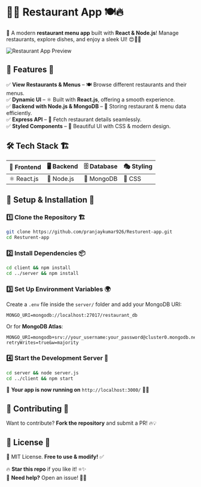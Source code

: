 # 🚀✨ Restaurant App 🍽️🔥

🎉 A modern **restaurant menu app** built with **React & Node.js**! Manage restaurants, explore dishes, and enjoy a sleek UI! 😍🍕🍔

![Restaurant App Preview](https://raw.githubusercontent.com/pranjaykumar926/Resturent-app/main/image.png)

## 📌 Features 🎯

✅ **View Restaurants & Menus** – 🍽️ Browse different restaurants and their menus.\
✅ **Dynamic UI** – ⚛️ Built with **React.js**, offering a smooth experience.\
✅ **Backend with Node.js & MongoDB** – 🚀 Storing restaurant & menu data efficiently.\
✅ **Express API** – 🔄 Fetch restaurant details seamlessly.\
✅ **Styled Components** – 🎨 Beautiful UI with CSS & modern design.

## 🛠️ Tech Stack 🏗️

| 🎨 Frontend | 🖥️ Backend | 🗄️ Database | 🎭 Styling |
|------------|-----------|------------|---------|
| ⚛️ React.js | 🚀 Node.js | 🍃 MongoDB | 🎨 CSS |

## 🚀 Setup & Installation 🏁

### 1️⃣ Clone the Repository 🏗️

```bash
git clone https://github.com/pranjaykumar926/Resturent-app.git
cd Resturent-app
```

### 2️⃣ Install Dependencies 📦

```bash
cd client && npm install
cd ../server && npm install
```

### 3️⃣ Set Up Environment Variables 🌍

Create a `.env` file inside the `server/` folder and add your MongoDB URI:

```env
MONGO_URI=mongodb://localhost:27017/restaurant_db
```

Or for **MongoDB Atlas**:

```env
MONGO_URI=mongodb+srv://your_username:your_password@cluster0.mongodb.net/restaurant_db?retryWrites=true&w=majority
```

### 4️⃣ Start the Development Server 🚦

```bash
cd server && node server.js
cd ../client && npm start
```

🎉 **Your app is now running on** `http://localhost:3000/` 🚀🔥

## 🙌 Contributing 🤝

Want to contribute? **Fork the repository** and submit a PR! 🔥💡

## 📜 License 📄

📝 MIT License. **Free to use & modify!** ✅

🔥 **Star this repo** if you like it! ⭐✨\
💬 **Need help?** Open an issue! 🚀💡

